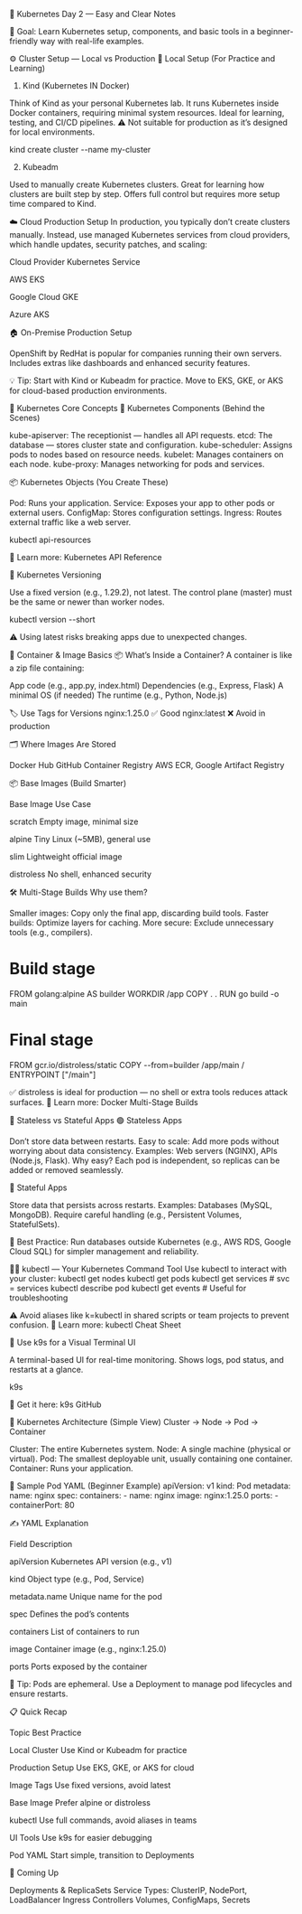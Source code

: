 📘 Kubernetes Day 2 — Easy and Clear Notes

🧠 Goal: Learn Kubernetes setup, components, and basic tools in a beginner-friendly way with real-life examples.


⚙️ Cluster Setup — Local vs Production
🧪 Local Setup (For Practice and Learning)
1. Kind (Kubernetes IN Docker)

Think of Kind as your personal Kubernetes lab.
It runs Kubernetes inside Docker containers, requiring minimal system resources.
Ideal for learning, testing, and CI/CD pipelines.
⚠️ Not suitable for production as it’s designed for local environments.

kind create cluster --name my-cluster

2. Kubeadm

Used to manually create Kubernetes clusters.
Great for learning how clusters are built step by step.
Offers full control but requires more setup time compared to Kind.


☁️ Cloud Production Setup
In production, you typically don’t create clusters manually. Instead, use managed Kubernetes services from cloud providers, which handle updates, security patches, and scaling:



Cloud Provider
Kubernetes Service



AWS
EKS


Google Cloud
GKE


Azure
AKS



🏠 On-Premise Production Setup

OpenShift by RedHat is popular for companies running their own servers.
Includes extras like dashboards and enhanced security features.

💡 Tip: Start with Kind or Kubeadm for practice. Move to EKS, GKE, or AKS for cloud-based production environments.

🧠 Kubernetes Core Concepts
🔧 Kubernetes Components (Behind the Scenes)

kube-apiserver: The receptionist — handles all API requests.
etcd: The database — stores cluster state and configuration.
kube-scheduler: Assigns pods to nodes based on resource needs.
kubelet: Manages containers on each node.
kube-proxy: Manages networking for pods and services.

📦 Kubernetes Objects (You Create These)

Pod: Runs your application.
Service: Exposes your app to other pods or external users.
ConfigMap: Stores configuration settings.
Ingress: Routes external traffic like a web server.

kubectl api-resources

📌 Learn more: Kubernetes API Reference

🔁 Kubernetes Versioning

Use a fixed version (e.g., 1.29.2), not latest.
The control plane (master) must be the same or newer than worker nodes.

kubectl version --short

⚠️ Using latest risks breaking apps due to unexpected changes.

🐳 Container & Image Basics
📦 What’s Inside a Container?
A container is like a zip file containing:

App code (e.g., app.py, index.html)
Dependencies (e.g., Express, Flask)
A minimal OS (if needed)
The runtime (e.g., Python, Node.js)

🏷️ Use Tags for Versions
nginx:1.25.0   ✅ Good
nginx:latest   ❌ Avoid in production

🗂️ Where Images Are Stored

Docker Hub
GitHub Container Registry
AWS ECR, Google Artifact Registry


📦 Base Images (Build Smarter)



Base Image
Use Case



scratch
Empty image, minimal size


alpine
Tiny Linux (~5MB), general use


slim
Lightweight official image


distroless
No shell, enhanced security


🛠️ Multi-Stage Builds
Why use them?

Smaller images: Copy only the final app, discarding build tools.
Faster builds: Optimize layers for caching.
More secure: Exclude unnecessary tools (e.g., compilers).

# Build stage
FROM golang:alpine AS builder
WORKDIR /app
COPY . .
RUN go build -o main

# Final stage
FROM gcr.io/distroless/static
COPY --from=builder /app/main /
ENTRYPOINT ["/main"]

✅ distroless is ideal for production — no shell or extra tools reduces attack surfaces.
📌 Learn more: Docker Multi-Stage Builds

🔁 Stateless vs Stateful Apps
🟢 Stateless Apps

Don’t store data between restarts.
Easy to scale: Add more pods without worrying about data consistency.
Examples: Web servers (NGINX), APIs (Node.js, Flask).
Why easy? Each pod is independent, so replicas can be added or removed seamlessly.

🔵 Stateful Apps

Store data that persists across restarts.
Examples: Databases (MySQL, MongoDB).
Require careful handling (e.g., Persistent Volumes, StatefulSets).

🛑 Best Practice: Run databases outside Kubernetes (e.g., AWS RDS, Google Cloud SQL) for simpler management and reliability.

🧑‍💻 kubectl — Your Kubernetes Command Tool
Use kubectl to interact with your cluster:
kubectl get nodes
kubectl get pods
kubectl get services  # svc = services
kubectl describe pod <name>
kubectl get events  # Useful for troubleshooting

⚠️ Avoid aliases like k=kubectl in shared scripts or team projects to prevent confusion.
📌 Learn more: kubectl Cheat Sheet

👀 Use k9s for a Visual Terminal UI

A terminal-based UI for real-time monitoring.
Shows logs, pod status, and restarts at a glance.

k9s

📌 Get it here: k9s GitHub

🧬 Kubernetes Architecture (Simple View)
Cluster → Node → Pod → Container


Cluster: The entire Kubernetes system.
Node: A single machine (physical or virtual).
Pod: The smallest deployable unit, usually containing one container.
Container: Runs your application.


🧪 Sample Pod YAML (Beginner Example)
apiVersion: v1
kind: Pod
metadata:
  name: nginx
spec:
  containers:
    - name: nginx
      image: nginx:1.25.0
      ports:
        - containerPort: 80

✍️ YAML Explanation



Field
Description



apiVersion
Kubernetes API version (e.g., v1)


kind
Object type (e.g., Pod, Service)


metadata.name
Unique name for the pod


spec
Defines the pod’s contents


containers
List of containers to run


image
Container image (e.g., nginx:1.25.0)


ports
Ports exposed by the container


📌 Tip: Pods are ephemeral. Use a Deployment to manage pod lifecycles and ensure restarts.

📋 Quick Recap



Topic
Best Practice



Local Cluster
Use Kind or Kubeadm for practice


Production Setup
Use EKS, GKE, or AKS for cloud


Image Tags
Use fixed versions, avoid latest


Base Image
Prefer alpine or distroless


kubectl
Use full commands, avoid aliases in teams


UI Tools
Use k9s for easier debugging


Pod YAML
Start simple, transition to Deployments



🎯 Coming Up

Deployments & ReplicaSets
Service Types: ClusterIP, NodePort, LoadBalancer
Ingress Controllers
Volumes, ConfigMaps, Secrets


